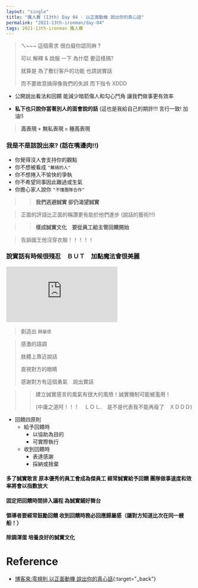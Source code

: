 ```yaml
---
layout: "single"
title: "鐵人賽 (13th) Day 04 - 以正面動機 說出你的真心話"
permalink: "2021-13th-ironman/day-04"
tags: 2021-13th-ironman 鐵人賽
---
```


> ㄟ~~~ 這個需求 很白癡你認同麻 ?
>
> 可以 解釋 & 說服 一下 為什麼 要這樣搞?
>
> 就算是 為了敷衍客戶的功能 也請說實話
>
> 而不要故意搞得像我們的失誤 而下指令 XDDD

- 公開說出看法和回饋 能減少暗箭傷人和勾心鬥角 讓我們做事更有效率

- **私下也只說你當著別人的面會說的話** (這也是我給自己的期許!!! 言行一致! 加油!)

> **高表現 + 無私表現 = 極高表現**

### 我是不是該說出來? (話在嘴邊肉!!)

- 你覺得沒人會支持你的觀點
- 你不想被看成 `"難搞的人"`
- 你不想捲入不愉快的爭執
- 你不希望同事因此難過或生氣
- 你擔心家人說你 `"不懂團隊合作"`

> > **我們逃避誠實 卻仍渴望誠實**

> 正面的評語比正面的稱讚更有助於他們進步 (說話的藝術!!!)

> > **樣成誠實文化　要從員工給主管回饋開始**

> 告訴國王他沒穿衣服！！！！！

### 說實話有時候很殘忍　ＢＵＴ　加點魔法會很美麗

<iframe  src="https://www.youtube.com/embed/ZM7XN9H1UqA" title="YouTube video player" frameborder="0" allow="accelerometer; autoplay; clipboard-write; encrypted-media; gyroscope; picture-in-picture" allowfullscreen></iframe>

> 創造出 `歸屬感`

> 感激的語調
>
> 肢體上靠近說話
>
> 直視對方的眼睛
>
> 感謝對方有這個勇氣　說出實話

> > 建立誠實感言的風氣有很大的風險！誠實機制可能被濫用！
> >
> > (中庸之道阿！！！　ＬＯ L..　是不是代表我不能再瘦了　ＸＤＤＤ)

- 回饋四原則
  - 給予回饋時
    - 以協助為目的
    - 可實際執行
  - 收到回饋時
    - 表達感謝
    - 採納或捨棄

#### 多了誠實敢言 原本優秀的員工會成為傑員工 經常誠實給予回饋 團隊做事速度和效率將會以指數放大

#### 固定把回饋時間排入議程 為誠實鋪好舞台

#### 領導者要經常鼓勵回饋 收到回饋時務必回應歸屬感（讓對方知道比次在同一艘船！）

#### 除調渾蛋 培養良好的誠實文化

# Reference

- [博客來:零規則 以正面動機 說出你的真心話](https://www.books.com.tw/products/0010873975?sloc=main){:target="\_back"}
